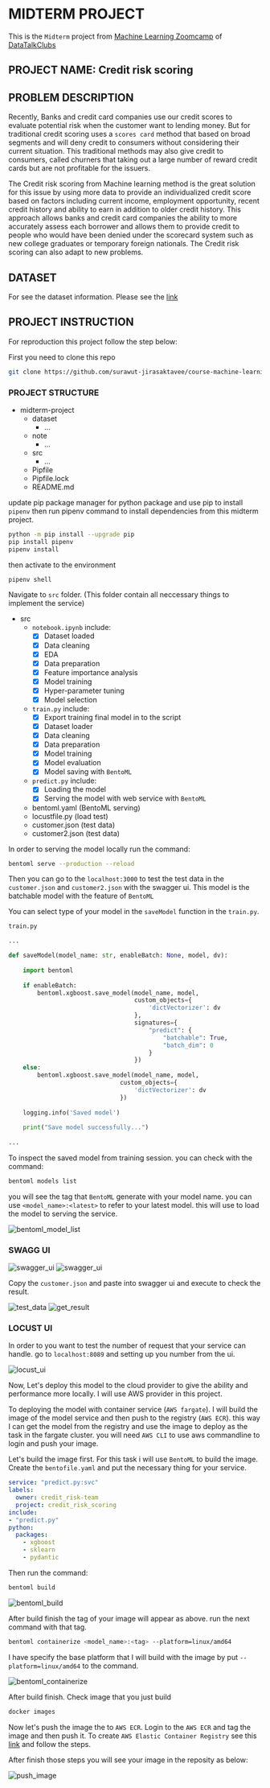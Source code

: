 # MIDTERM PROJECT

This is the `Midterm` project from [Machine Learning Zoomcamp](https://github.com/alexeygrigorev/mlbookcamp-code/tree/master/course-zoomcamp) of [DataTalkClubs](https://datatalks.club)

## PROJECT NAME: Credit risk scoring

## PROBLEM DESCRIPTION

Recently, Banks and credit card companies use our credit scores to evaluate potential risk when the customer want to lending money. But for traditional credit scoring uses a `scores card` method that based on broad segments and will deny credit to consumers without considering their current situation. This traditional methods may also give credit to consumers, called churners that taking out a large number of reward credit cards but are not profitable for the issuers.

The Credit risk scoring from Machine learning method is the great solution for this issue by using more data to provide an individualized credit score based on factors including current income, employment opportunity, recent credit history and ability to earn in addition to older credit history. This approach allows banks and credit card companies the ability to more accurately assess each borrower and allows them to provide credit to people who would have been denied under the scorecard system such as new college graduates or temporary foreign nationals. The Credit risk scoring can also adapt to new problems.

## DATASET

For see the dataset information. Please see the [link](https://www.openml.org/search?type=data&sort=runs&status=active&id=31)

## PROJECT INSTRUCTION

For reproduction this project follow the step below:

First you need to clone this repo

```bash
git clone https://github.com/surawut-jirasaktavee/course-machine-learning-zoomcamp.git
```

### PROJECT STRUCTURE

- midterm-project
  - dataset
    - ...
  - note
    - ...
  - src
    - ...
  - Pipfile
  - Pipfile.lock
  - README.md

update pip package manager for python package and use pip to install `pipenv` then run pipenv command to install dependencies from this midterm project.

```bash
python -m pip install --upgrade pip
pip install pipenv
pipenv install
```

then activate to the environment

```bash
pipenv shell
```

Navigate to `src` folder. (This folder contain all neccessary things to implement the service)

- src
  - `notebook.ipynb` include:
    - [x] Dataset loaded
    - [x] Data cleaning
    - [x] EDA
    - [x] Data preparation
    - [x] Feature importance analysis
    - [x] Model training
    - [x] Hyper-parameter tuning
    - [x] Model selection
  - `train.py` include:
    - [x] Export training final model in to the script
    - [x] Dataset loader
    - [x] Data cleaning
    - [x] Data preparation
    - [x] Model training
    - [x] Model evaluation
    - [x] Model saving with `BentoML`
  - `predict.py` include:
    - [x] Loading the model
    - [x] Serving the model with web service with `BentoML`
  - bentoml.yaml (BentoML serving)
  - locustfile.py (load test)
  - customer.json (test data) 
  - customer2.json (test data)

In order to serving the model locally run the command:

```bash
bentoml serve --production --reload
```

Then you can go to the `localhost:3000` to test the test data in the `customer.json` and `customer2.json` with the swagger ui.
This model is the batchable model with the feature of `BentoML` 

You can select type of your model in the `saveModel` function in the `train.py`.

```python
train.py

...

def saveModel(model_name: str, enableBatch: None, model, dv):
    
    import bentoml
    
    if enableBatch:
        bentoml.xgboost.save_model(model_name, model,
                                   custom_objects={
                                       'dictVectorizer': dv
                                   },
                                   signatures={
                                       "predict": {
                                           "batchable": True,
                                           "batch_dim": 0
                                       }
                                   })
    else:
        bentoml.xgboost.save_model(model_name, model,
                               custom_objects={
                                   'dictVectorizer': dv
                               })
    
    logging.info('Saved model')
    
    print("Save model successfully...")
    
...
```

To inspect the saved model from training session. you can check with the command:

```bash
bentoml models list
```

you will see the tag that `BentoML` generate with your model name. you can use `<model_name>:<latest>` to refer to your latest model.
this will use to load the model to serving the service.

![bentoml_model_list](https://github.com/surawut-jirasaktavee/course-machine-learning-zoomcamp/blob/main/midterm-project/images/bentoml_model_list.png)

### SWAGG UI

![swagger_ui](https://github.com/surawut-jirasaktavee/course-machine-learning-zoomcamp/blob/main/midterm-project/images/swagger_ui.png)
![swagger_ui](https://github.com/surawut-jirasaktavee/course-machine-learning-zoomcamp/blob/main/midterm-project/images/swagger_ui2.png)

Copy the `customer.json` and paste into swagger ui and execute to check the result.

![test_data](https://github.com/surawut-jirasaktavee/course-machine-learning-zoomcamp/blob/main/midterm-project/images/test_data.png)
![get_result](https://github.com/surawut-jirasaktavee/course-machine-learning-zoomcamp/blob/main/midterm-project/images/get_result.png)

### LOCUST UI

In order to you want to test the number of request that your service can handle. go to `localhost:8089` and setting up you number from the ui.

![locust_ui](https://github.com/surawut-jirasaktavee/course-machine-learning-zoomcamp/blob/main/midterm-project/images/locust_ui.png)

Now, Let's deploy this model to the cloud provider to give the ability and performance more locally. I will use AWS provider in this project.

To deploying the model with container service (`AWS fargate`). I will build the image of the model service and then push to the registry (`AWS ECR`). this way I can get the model from the registry and use the image to deploy as the task in the fargate cluster. you will need `AWS CLI` to use aws commandline to login and push your image.

Let's build the image first. For this task i will use `BentoML` to build the image. Create the `bentofile.yaml` and put the necessary thing for your service.

```yaml
service: "predict.py:svc"
labels:
  owner: credit_risk-team
  project: credit_risk_scoring
include:
- "predict.py"
python:
  packages:
    - xgboost
    - sklearn
    - pydantic
```

Then run the command:

```bash
bentoml build
```

![bentoml_build](https://github.com/surawut-jirasaktavee/course-machine-learning-zoomcamp/blob/main/midterm-project/images/bentoml_build.png)

After build finish the tag of your image will appear as above. run the next command with that tag.

```bash
bentoml containerize <model_name>:<tag> --platform=linux/amd64
```

I have specify the base platform that I will build with the image by put `--platform=linux/amd64` to the command.

![bentoml_containerize](https://github.com/surawut-jirasaktavee/course-machine-learning-zoomcamp/blob/main/midterm-project/images/bentoml_containerize_build.png)

After build finish. Check image that you just build

```bash
docker images
```

Now let's push the image the to `AWS ECR`. Login to the `AWS ECR` and tag the image and then push it.
To create `AWS Elastic Container Registry` see this [link](https://github.com/surawut-jirasaktavee/course-machine-learning-zoomcamp/blob/main/midterm-project/note/ECR.md) and follow the steps. 

After finish those steps you will see your image in the reposity as below:

![push_image](https://github.com/surawut-jirasaktavee/course-machine-learning-zoomcamp/blob/main/midterm-project/images/push_image.png)
